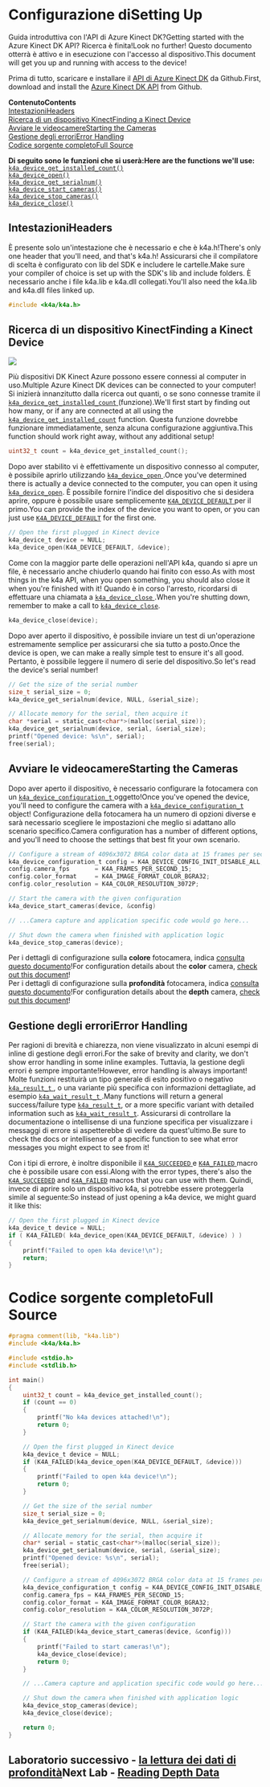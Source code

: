 # <a name="setting-up"></a><span data-ttu-id="36e65-101">Configurazione di</span><span class="sxs-lookup"><span data-stu-id="36e65-101">Setting Up</span></span>

<span data-ttu-id="36e65-102">Guida introduttiva con l'API di Azure Kinect DK?</span><span class="sxs-lookup"><span data-stu-id="36e65-102">Getting started with the Azure Kinect DK API?</span></span> <span data-ttu-id="36e65-103">Ricerca è finita!</span><span class="sxs-lookup"><span data-stu-id="36e65-103">Look no further!</span></span> <span data-ttu-id="36e65-104">Questo documento otterrà è attivo e in esecuzione con l'accesso al dispositivo.</span><span class="sxs-lookup"><span data-stu-id="36e65-104">This document will get you up and running with access to the device!</span></span>

<span data-ttu-id="36e65-105">Prima di tutto, scaricare e installare il [API di Azure Kinect DK](https://github.com/Microsoft/Azure-Kinect-Sensor-SDK) da Github.</span><span class="sxs-lookup"><span data-stu-id="36e65-105">First, download and install the [Azure Kinect DK API](https://github.com/Microsoft/Azure-Kinect-Sensor-SDK) from Github.</span></span>

<span data-ttu-id="36e65-106">**Contenuto**</span><span class="sxs-lookup"><span data-stu-id="36e65-106">**Contents**</span></span>  
[<span data-ttu-id="36e65-107">Intestazioni</span><span class="sxs-lookup"><span data-stu-id="36e65-107">Headers</span></span>](#Headers)  
[<span data-ttu-id="36e65-108">Ricerca di un dispositivo Kinect</span><span class="sxs-lookup"><span data-stu-id="36e65-108">Finding a Kinect Device</span></span>](#Finding-a-Kinect-Device)  
[<span data-ttu-id="36e65-109">Avviare le videocamere</span><span class="sxs-lookup"><span data-stu-id="36e65-109">Starting the Cameras</span></span>](#Starting-the-Cameras)  
[<span data-ttu-id="36e65-110">Gestione degli errori</span><span class="sxs-lookup"><span data-stu-id="36e65-110">Error Handling</span></span>](#Error-Handling)  
[<span data-ttu-id="36e65-111">Codice sorgente completo</span><span class="sxs-lookup"><span data-stu-id="36e65-111">Full Source</span></span>](#Full-Source)  

<span data-ttu-id="36e65-112">**Di seguito sono le funzioni che si userà:**</span><span class="sxs-lookup"><span data-stu-id="36e65-112">**Here are the functions we'll use:**</span></span>  
[`k4a_device_get_installed_count()`](https://review.docs.microsoft.com/en-us/azurekinect/api/k4a-device-get-installed-count)  
[`k4a_device_open()`](https://review.docs.microsoft.com/en-us/azurekinect/api/k4a-device-open)  
[`k4a_device_get_serialnum()`](https://review.docs.microsoft.com/en-us/azurekinect/api/k4a-device-get-serialnum)  
[`k4a_device_start_cameras()`](https://review.docs.microsoft.com/en-us/azurekinect/api/k4a-device-start-cameras)  
[`k4a_device_stop_cameras()`](https://review.docs.microsoft.com/en-us/azurekinect/api/k4a-device-stop-cameras)  
[`k4a_device_close()`](https://review.docs.microsoft.com/en-us/azurekinect/api/k4a-device-close)

## <a name="headers"></a><span data-ttu-id="36e65-113">Intestazioni</span><span class="sxs-lookup"><span data-stu-id="36e65-113">Headers</span></span>
<span data-ttu-id="36e65-114">È presente solo un'intestazione che è necessario e che è k4a.h!</span><span class="sxs-lookup"><span data-stu-id="36e65-114">There's only one header that you'll need, and that's k4a.h!</span></span> <span data-ttu-id="36e65-115">Assicurarsi che il compilatore di scelta è configurato con lib del SDK e includere le cartelle.</span><span class="sxs-lookup"><span data-stu-id="36e65-115">Make sure your compiler of choice is set up with the SDK's lib and include folders.</span></span> <span data-ttu-id="36e65-116">È necessario anche i file k4a.lib e k4a.dll collegati.</span><span class="sxs-lookup"><span data-stu-id="36e65-116">You'll also need the k4a.lib and k4a.dll files linked up.</span></span>
```C
#include <k4a/k4a.h>
```

## <a name="finding-a-kinect-device"></a><span data-ttu-id="36e65-117">Ricerca di un dispositivo Kinect</span><span class="sxs-lookup"><span data-stu-id="36e65-117">Finding a Kinect Device</span></span>

![](img/Serial.png)

<span data-ttu-id="36e65-118">Più dispositivi DK Kinect Azure possono essere connessi al computer in uso.</span><span class="sxs-lookup"><span data-stu-id="36e65-118">Multiple Azure Kinect DK devices can be connected to your computer!</span></span> <span data-ttu-id="36e65-119">Si inizierà innanzitutto dalla ricerca out quanti, o se sono connesse tramite il [ `k4a_device_get_installed_count` ](https://review.docs.microsoft.com/en-us/azurekinect/api/k4a-device-get-installed-count) (funzione).</span><span class="sxs-lookup"><span data-stu-id="36e65-119">We'll first start by finding out how many, or if any are connected at all using the [`k4a_device_get_installed_count`](https://review.docs.microsoft.com/en-us/azurekinect/api/k4a-device-get-installed-count) function.</span></span> <span data-ttu-id="36e65-120">Questa funzione dovrebbe funzionare immediatamente, senza alcuna configurazione aggiuntiva.</span><span class="sxs-lookup"><span data-stu-id="36e65-120">This function should work right away, without any additional setup!</span></span>

```C
uint32_t count = k4a_device_get_installed_count();
```

<span data-ttu-id="36e65-121">Dopo aver stabilito vi è effettivamente un dispositivo connesso al computer, è possibile aprirlo utilizzando [ `k4a_device_open` ](https://review.docs.microsoft.com/en-us/azurekinect/api/k4a-device-open).</span><span class="sxs-lookup"><span data-stu-id="36e65-121">Once you've determined there is actually a device connected to the computer, you can open it using [`k4a_device_open`](https://review.docs.microsoft.com/en-us/azurekinect/api/k4a-device-open).</span></span> <span data-ttu-id="36e65-122">È possibile fornire l'indice del dispositivo che si desidera aprire, oppure è possibile usare semplicemente [ `K4A_DEVICE_DEFAULT` ](https://review.docs.microsoft.com/en-us/azurekinect/api/K4A-DEVICE-DEFAULT) per il primo.</span><span class="sxs-lookup"><span data-stu-id="36e65-122">You can provide the index of the device you want to open, or you can just use [`K4A_DEVICE_DEFAULT`](https://review.docs.microsoft.com/en-us/azurekinect/api/K4A-DEVICE-DEFAULT) for the first one.</span></span>

```C
// Open the first plugged in Kinect device
k4a_device_t device = NULL;
k4a_device_open(K4A_DEVICE_DEFAULT, &device);
```
<span data-ttu-id="36e65-123">Come con la maggior parte delle operazioni nell'API k4a, quando si apre un file, è necessario anche chiuderlo quando hai finito con esso.</span><span class="sxs-lookup"><span data-stu-id="36e65-123">As with most things in the k4a API, when you open something, you should also close it when you're finished with it!</span></span> <span data-ttu-id="36e65-124">Quando è in corso l'arresto, ricordarsi di effettuare una chiamata a [ `k4a_device_close` ](https://review.docs.microsoft.com/en-us/azurekinect/api/k4a-device-close).</span><span class="sxs-lookup"><span data-stu-id="36e65-124">When you're shutting down, remember to make a call to [`k4a_device_close`](https://review.docs.microsoft.com/en-us/azurekinect/api/k4a-device-close).</span></span>

```C
k4a_device_close(device);
```

<span data-ttu-id="36e65-125">Dopo aver aperto il dispositivo, è possibile inviare un test di un'operazione estremamente semplice per assicurarsi che sia tutto a posto.</span><span class="sxs-lookup"><span data-stu-id="36e65-125">Once the device is open, we can make a really simple test to ensure it's all good.</span></span> <span data-ttu-id="36e65-126">Pertanto, è possibile leggere il numero di serie del dispositivo.</span><span class="sxs-lookup"><span data-stu-id="36e65-126">So let's read the device's serial number!</span></span>

```C
// Get the size of the serial number
size_t serial_size = 0;
k4a_device_get_serialnum(device, NULL, &serial_size);

// Allocate memory for the serial, then acquire it
char *serial = static_cast<char*>(malloc(serial_size));
k4a_device_get_serialnum(device, serial, &serial_size);
printf("Opened device: %s\n", serial);
free(serial);
```

## <a name="starting-the-cameras"></a><span data-ttu-id="36e65-127">Avviare le videocamere</span><span class="sxs-lookup"><span data-stu-id="36e65-127">Starting the Cameras</span></span>

<span data-ttu-id="36e65-128">Dopo aver aperto il dispositivo, è necessario configurare la fotocamera con un [ `k4a_device_configuration_t` ](https://review.docs.microsoft.com/en-us/azurekinect/api/k4a-device-configuration-t) oggetto!</span><span class="sxs-lookup"><span data-stu-id="36e65-128">Once you've opened the device, you'll need to configure the camera with a [`k4a_device_configuration_t`](https://review.docs.microsoft.com/en-us/azurekinect/api/k4a-device-configuration-t) object!</span></span> <span data-ttu-id="36e65-129">Configurazione della fotocamera ha un numero di opzioni diverse e sarà necessario scegliere le impostazioni che meglio si adattano allo scenario specifico.</span><span class="sxs-lookup"><span data-stu-id="36e65-129">Camera configuration has a number of different options, and you'll need to choose the settings that best fit your own scenario.</span></span>

```C
// Configure a stream of 4096x3072 BRGA color data at 15 frames per second
k4a_device_configuration_t config = K4A_DEVICE_CONFIG_INIT_DISABLE_ALL;
config.camera_fps       = K4A_FRAMES_PER_SECOND_15;
config.color_format     = K4A_IMAGE_FORMAT_COLOR_BGRA32;
config.color_resolution = K4A_COLOR_RESOLUTION_3072P;

// Start the camera with the given configuration
k4a_device_start_cameras(device, &config)

// ...Camera capture and application specific code would go here...

// Shut down the camera when finished with application logic
k4a_device_stop_cameras(device);
```

<span data-ttu-id="36e65-130">Per i dettagli di configurazione sulla __colore__ fotocamera, indica [consulta questo documento]()!</span><span class="sxs-lookup"><span data-stu-id="36e65-130">For configuration details about the __color__ camera, [check out this document]()!</span></span>  
<span data-ttu-id="36e65-131">Per i dettagli di configurazione sulla __profondità__ fotocamera, indica [consulta questo documento]()!</span><span class="sxs-lookup"><span data-stu-id="36e65-131">For configuration details about the __depth__ camera, [check out this document]()!</span></span>

## <a name="error-handling"></a><span data-ttu-id="36e65-132">Gestione degli errori</span><span class="sxs-lookup"><span data-stu-id="36e65-132">Error Handling</span></span>

<span data-ttu-id="36e65-133">Per ragioni di brevità e chiarezza, non viene visualizzato in alcuni esempi di inline di gestione degli errori.</span><span class="sxs-lookup"><span data-stu-id="36e65-133">For the sake of brevity and clarity, we don't show error handling in some inline examples.</span></span> <span data-ttu-id="36e65-134">Tuttavia, la gestione degli errori è sempre importante!</span><span class="sxs-lookup"><span data-stu-id="36e65-134">However, error handling is always important!</span></span> <span data-ttu-id="36e65-135">Molte funzioni restituirà un tipo generale di esito positivo o negativo [ `k4a_result_t` ](https://review.docs.microsoft.com/en-us/azurekinect/api/k4a-result-t), o una variante più specifica con informazioni dettagliate, ad esempio [ `k4a_wait_result_t` ](https://review.docs.microsoft.com/en-us/azurekinect/api/k4a-wait-result-t).</span><span class="sxs-lookup"><span data-stu-id="36e65-135">Many functions will return a general success/failure type [`k4a_result_t`](https://review.docs.microsoft.com/en-us/azurekinect/api/k4a-result-t), or a more specific variant with detailed information such as [`k4a_wait_result_t`](https://review.docs.microsoft.com/en-us/azurekinect/api/k4a-wait-result-t).</span></span> <span data-ttu-id="36e65-136">Assicurarsi di controllare la documentazione o intellisense di una funzione specifica per visualizzare i messaggi di errore si aspetterebbe di vedere da quest'ultimo.</span><span class="sxs-lookup"><span data-stu-id="36e65-136">Be sure to check the docs or intellisense of a specific function to see what error messages you might expect to see from it!</span></span>

<span data-ttu-id="36e65-137">Con i tipi di errore, è inoltre disponibile il [ `K4A_SUCCEEDED` ](https://review.docs.microsoft.com/en-us/azurekinect/api/K4A-SUCCEEDED) e [ `K4A_FAILED` ](https://review.docs.microsoft.com/en-us/azurekinect/api/K4A-FAILED) macro che è possibile usare con essi.</span><span class="sxs-lookup"><span data-stu-id="36e65-137">Along with the error types, there's also the [`K4A_SUCCEEDED`](https://review.docs.microsoft.com/en-us/azurekinect/api/K4A-SUCCEEDED) and [`K4A_FAILED`](https://review.docs.microsoft.com/en-us/azurekinect/api/K4A-FAILED) macros that you can use with them.</span></span> <span data-ttu-id="36e65-138">Quindi, invece di aprire solo un dispositivo k4a, si potrebbe essere proteggerla simile al seguente:</span><span class="sxs-lookup"><span data-stu-id="36e65-138">So instead of just opening a k4a device, we might guard it like this:</span></span>

```C
// Open the first plugged in Kinect device
k4a_device_t device = NULL;
if ( K4A_FAILED( k4a_device_open(K4A_DEVICE_DEFAULT, &device) ) )
{
    printf("Failed to open k4a device!\n");
    return;
}
```

# <a name="full-source"></a><span data-ttu-id="36e65-139">Codice sorgente completo</span><span class="sxs-lookup"><span data-stu-id="36e65-139">Full Source</span></span>

```C
#pragma comment(lib, "k4a.lib")
#include <k4a/k4a.h>

#include <stdio.h>
#include <stdlib.h>

int main()
{
    uint32_t count = k4a_device_get_installed_count();
    if (count == 0)
    {
        printf("No k4a devices attached!\n");
        return 0;
    }

    // Open the first plugged in Kinect device
    k4a_device_t device = NULL;
    if (K4A_FAILED(k4a_device_open(K4A_DEVICE_DEFAULT, &device)))
    {
        printf("Failed to open k4a device!\n");
        return 0;
    }

    // Get the size of the serial number
    size_t serial_size = 0;
    k4a_device_get_serialnum(device, NULL, &serial_size);

    // Allocate memory for the serial, then acquire it
    char* serial = static_cast<char*>(malloc(serial_size));
    k4a_device_get_serialnum(device, serial, &serial_size);
    printf("Opened device: %s\n", serial);
    free(serial);

    // Configure a stream of 4096x3072 BRGA color data at 15 frames per second
    k4a_device_configuration_t config = K4A_DEVICE_CONFIG_INIT_DISABLE_ALL;
    config.camera_fps = K4A_FRAMES_PER_SECOND_15;
    config.color_format = K4A_IMAGE_FORMAT_COLOR_BGRA32;
    config.color_resolution = K4A_COLOR_RESOLUTION_3072P;

    // Start the camera with the given configuration
    if (K4A_FAILED(k4a_device_start_cameras(device, &config)))
    {
        printf("Failed to start cameras!\n");
        k4a_device_close(device);
        return 0;
    }

    // ...Camera capture and application specific code would go here...

    // Shut down the camera when finished with application logic
    k4a_device_stop_cameras(device);
    k4a_device_close(device);

    return 0;
}
```

## <a name="next-lab---reading-depth-datareaddepthmd"></a><span data-ttu-id="36e65-140">Laboratorio successivo - [la lettura dei dati di profondità](ReadDepth.md)</span><span class="sxs-lookup"><span data-stu-id="36e65-140">Next Lab - [Reading Depth Data](ReadDepth.md)</span></span>
